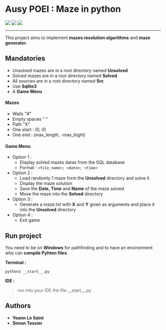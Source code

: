 # Ausy POEI : Maze in python

<a href="https://img.shields.io/badge/Python-3.11.2-4483B5" alt="Python">
        <img src="https://img.shields.io/badge/Python-3.11.2-4483B5" /></a>
<a href="https://img.shields.io/badge/pip-23.0.1-FFE05B" alt="NPM">
        <img src="https://img.shields.io/badge/pip-23.0.1-FFE05B" /></a>
<a href="https://img.shields.io/badge/MADE%20WITH-SQLite3-183866" alt="NPM">
        <img src="https://img.shields.io/badge/MADE%20WITH-SQLite3-183866" /></a>

---

This project aims to implement **mazes resolution algorithms** and **maze generator**.

## Mandatories

* Unsolved mazes are in a root directory named **Unsolved**
* Solved mazes are in a root directory named **Solved**
* All sources are in a root directory named **Src**
* Use **Sqlite3**
* A **Game Menu**

#### Mazes

* Walls "#"
* Empty spaces " "
* Path "X"
* One start : (0, 0)
* One end : (max_length, -max_hight)

#### Game Menu

* Option 1 :
  * Display solved mazes datas from the SQL database
  * Format :  `<file_name>; <date>; <time>`
* Option 2 :
  * Load randomly 1 maze form the **Unsolved** directory and solve it
  * Display the maze solution
  * Save the **Date, Time** and **Name** of the maze solved
  * Move the maze into the **Solved** directory
* Option 3 :
  * Generate a maze.txt with **X** and **Y** given as arguments and place it into the **Unsolved** directory
* Option 4 :
  * Exit game

## Run project

You need to be on **Windows** for pathfinding and to have an environment who can **compile Pyhton files**.

**Terminal :**

```
python3 __start__.py
```

**IDE :**

> run into your IDE the file \_\_start\_\_.py

## Authors

* **Yoann Le Saint**
* **Simon Tessier**
